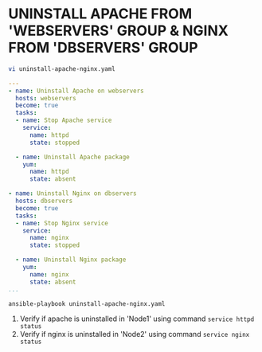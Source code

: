 # UNINSTALL APACHE FROM 'WEBSERVERS' GROUP & NGINX FROM 'DBSERVERS' GROUP

```sh
vi uninstall-apache-nginx.yaml
```
```yaml
---
- name: Uninstall Apache on webservers
  hosts: webservers
  become: true
  tasks:
  - name: Stop Apache service
    service:
      name: httpd
      state: stopped

  - name: Uninstall Apache package
    yum:
      name: httpd
      state: absent

- name: Uninstall Nginx on dbservers
  hosts: dbservers
  become: true
  tasks:
  - name: Stop Nginx service
    service:
      name: nginx
      state: stopped

  - name: Uninstall Nginx package
    yum:
      name: nginx
      state: absent
...
```
```sh
ansible-playbook uninstall-apache-nginx.yaml
```
1. Verify if apache is uninstalled in 'Node1' using command `service httpd status`
2. Verify if nginx is uninstalled in 'Node2' using command `service nginx status`
